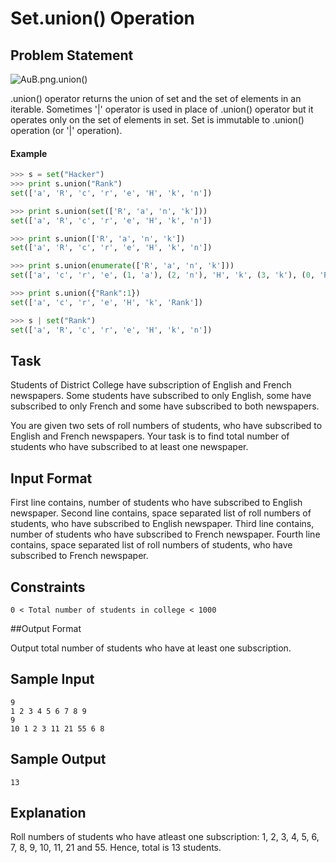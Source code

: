 # Set.union() Operation
## Problem Statement

![AuB.png.union()](https://s3.amazonaws.com/hr-challenge-images/9417/1437829708-707212e33e-AuB.png)

.union() operator returns the union of set and the set of elements in an iterable.
Sometimes '|' operator is used in place of .union() operator but it operates only on the set of elements in set.
Set is immutable to .union() operation (or '|' operation).

#### Example
```python
>>> s = set("Hacker")
>>> print s.union("Rank")
set(['a', 'R', 'c', 'r', 'e', 'H', 'k', 'n'])

>>> print s.union(set(['R', 'a', 'n', 'k']))
set(['a', 'R', 'c', 'r', 'e', 'H', 'k', 'n'])

>>> print s.union(['R', 'a', 'n', 'k'])
set(['a', 'R', 'c', 'r', 'e', 'H', 'k', 'n'])

>>> print s.union(enumerate(['R', 'a', 'n', 'k']))
set(['a', 'c', 'r', 'e', (1, 'a'), (2, 'n'), 'H', 'k', (3, 'k'), (0, 'R')])

>>> print s.union({"Rank":1})
set(['a', 'c', 'r', 'e', 'H', 'k', 'Rank'])

>>> s | set("Rank")
set(['a', 'R', 'c', 'r', 'e', 'H', 'k', 'n'])
```
## Task
Students of District College have subscription of English and French newspapers. Some students have subscribed to only English, some have subscribed to only French and some have subscribed to both newspapers.

You are given two sets of roll numbers of students, who have subscribed to English and French newspapers. Your task is to find total number of students who have subscribed to at least one newspaper.

## Input Format

First line contains, number of students who have subscribed to English newspaper.
Second line contains, space separated list of roll numbers of students, who have subscribed to English newspaper.
Third line contains, number of students who have subscribed to French newspaper.
Fourth line contains, space separated list of roll numbers of students, who have subscribed to French newspaper.

## Constraints
```
0 < Total number of students in college < 1000
```

##Output Format

Output total number of students who have at least one subscription.

## Sample Input
```
9
1 2 3 4 5 6 7 8 9
9
10 1 2 3 11 21 55 6 8
```
## Sample Output
```
13
```
## Explanation

Roll numbers of students who have atleast one subscription:
1, 2, 3, 4, 5, 6, 7, 8, 9, 10, 11, 21 and 55.
Hence, total is 13 students.
